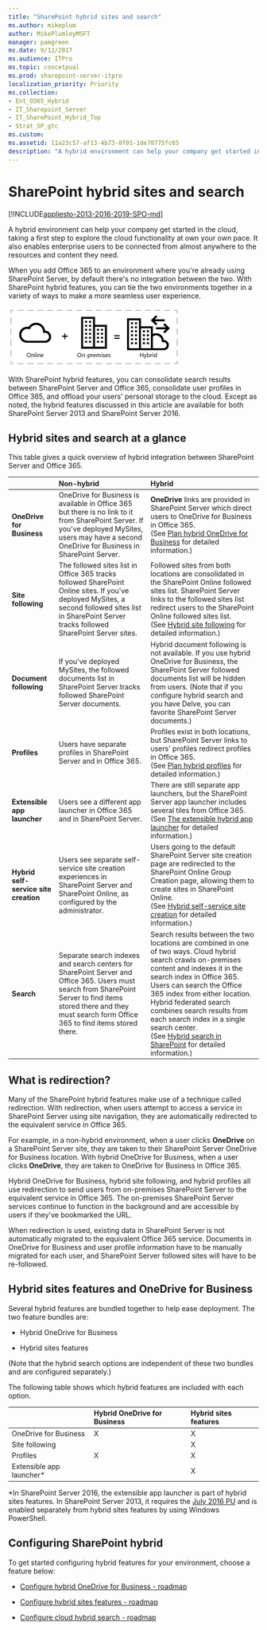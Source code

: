 ```yaml
---
title: "SharePoint hybrid sites and search"
ms.author: mikeplum
author: MikePlumleyMSFT
manager: pamgreen
ms.date: 9/12/2017
ms.audience: ITPro
ms.topic: concetpual
ms.prod: sharepoint-server-itpro
localization_priority: Priority
ms.collection:
- Ent_O365_Hybrid
- IT_Sharepoint_Server
- IT_SharePoint_Hybrid_Top
- Strat_SP_gtc
ms.custom: 
ms.assetid: 11a23c57-af13-4b73-8f01-1de70775fc65
description: "A hybrid environment can help your company get started in the cloud, taking a first step to explore the cloud functionality at own your own pace. It also enables enterprise users to be connected from almost anywhere to the resources and content they need."
---
```


# SharePoint hybrid sites and search

[!INCLUDE[appliesto-2013-2016-2019-SPO-md](../includes/appliesto-2013-2016-2019-SPO-md.md)]

A hybrid environment can help your company get started in the cloud, taking a first step to explore the cloud functionality at own your own pace. It also enables enterprise users to be connected from almost anywhere to the resources and content they need.
  
When you add Office 365 to an environment where you're already using SharePoint Server, by default there's no integration between the two. With SharePoint hybrid features, you can tie the two environments together in a variety of ways to make a more seamless user experience.
  
![Hybrid Definition](../media/a65a38ed-d9c6-43a2-99a9-659fb7a9ab14.png)
  
With SharePoint hybrid features, you can consolidate search results between SharePoint Server and Office 365, consolidate user profiles in Office 365, and offload your users' personal storage to the cloud. Except as noted, the hybrid features discussed in this article are available for both SharePoint Server 2013 and SharePoint Server 2016.
  
## Hybrid sites and search at a glance

This table gives a quick overview of hybrid integration between SharePoint Server and Office 365.
  
||**Non-hybrid**|**Hybrid**|
|:-----|:-----|:-----|
|**OneDrive for Business** <br/> |OneDrive for Business is available in Office 365 but there is no link to it from SharePoint Server. If you've deployed MySites, users may have a second OneDrive for Business in SharePoint Server.  <br/> |**OneDrive** links are provided in SharePoint Server which direct users to OneDrive for Business in Office 365.  <br/> (See [Plan hybrid OneDrive for Business](plan-hybrid-onedrive-for-business.md) for detailed information.)  <br/> |
|**Site following** <br/> |The followed sites list in Office 365 tracks followed SharePoint Online sites. If you've deployed MySites, a second followed sites list in SharePoint Server tracks followed SharePoint Server sites.  <br/> |Followed sites from both locations are consolidated in the SharePoint Online followed sites list. SharePoint Server links to the followed sites list redirect users to the SharePoint Online followed sites list.  <br/> (See [Hybrid site following](hybrid-site-following.md) for detailed information.)  <br/> |
|**Document following** <br/> |If you've deployed MySites, the followed documents list in SharePoint Server tracks followed SharePoint Server documents.  <br/> |Hybrid document following is not available. If you use hybrid OneDrive for Business, the SharePoint Server followed documents list will be hidden from users. (Note that if you configure hybrid search and you have Delve, you can favorite SharePoint Server documents.)  <br/> |
|**Profiles** <br/> |Users have separate profiles in SharePoint Server and in Office 365.  <br/> |Profiles exist in both locations, but SharePoint Server links to users' profiles redirect profiles in Office 365.  <br/> (See [Plan hybrid profiles](plan-hybrid-profiles.md) for detailed information.)  <br/> |
|**Extensible app launcher** <br/> |Users see a different app launcher in Office 365 and in SharePoint Server.  <br/> |There are still separate app launchers, but the SharePoint Server app launcher includes several tiles from Office 365.  <br/> (See [The extensible hybrid app launcher](the-extensible-hybrid-app-launcher.md) for detailed information.)  <br/> |
|**Hybrid self-service site creation** <br/> |Users see separate self-service site creation experiences in SharePoint Server and SharePoint Online, as configured by the administrator.  <br/> |Users going to the default SharePoint Server site creation page are redirected to the SharePoint Online Group Creation page, allowing them to create sites in SharePoint Online.  <br/> (See [Hybrid self-service site creation](hybrid-self-service-site-creation.md) for detailed information.)  <br/> |
|**Search** <br/> |Separate search indexes and search centers for SharePoint Server and Office 365. Users must search from SharePoint Server to find items stored there and they must search form Office 365 to find items stored there.  <br/> |Search results between the two locations are combined in one of two ways. Cloud hybrid search crawls on-premises content and indexes it in the search index in Office 365. Users can search the Office 365 index from either location. Hybrid federated search combines search results from each search index in a single search center.  <br/> (See [Hybrid search in SharePoint](/SharePoint/hybrid/hybrid-search-in-sharepoint) for detailed information.)  <br/> |
   
## What is redirection?

Many of the SharePoint hybrid features make use of a technique called redirection. With redirection, when users attempt to access a service in SharePoint Server using site navigation, they are automatically redirected to the equivalent service in Office 365.
  
For example, in a non-hybrid environment, when a user clicks **OneDrive** on a SharePoint Server site, they are taken to their SharePoint Server OneDrive for Business location. With hybrid OneDrive for Business, when a user clicks **OneDrive**, they are taken to OneDrive for Business in Office 365.
  
Hybrid OneDrive for Business, hybrid site following, and hybrid profiles all use redirection to send users from on-premises SharePoint Server to the equivalent service in Office 365. The on-premises SharePoint Server services continue to function in the background and are accessible by users if they've bookmarked the URL.
  
When redirection is used, existing data in SharePoint Server is not automatically migrated to the equivalent Office 365 service. Documents in OneDrive for Business and user profile information have to be manually migrated for each user, and SharePoint Server followed sites will have to be re-followed.
  
## Hybrid sites features and OneDrive for Business
<a name="SitesFeatures"> </a>

Several hybrid features are bundled together to help ease deployment. The two feature bundles are:
  
- Hybrid OneDrive for Business
    
- Hybrid sites features
    
(Note that the hybrid search options are independent of these two bundles and are configured separately.)
  
The following table shows which hybrid features are included with each option.
  
||**Hybrid OneDrive for Business**|**Hybrid sites features**|
|:-----|:-----|:-----|
|OneDrive for Business  <br/> |X  <br/> |X  <br/> |
|Site following  <br/> ||X  <br/> |
|Profiles  <br/> |X  <br/> |X  <br/> |
|Extensible app launcher\*  <br/> ||X  <br/> |
   
*In SharePoint Server 2016, the extensible app launcher is part of hybrid sites features. In SharePoint Server 2013, it requires the [July 2016 PU](https://support.microsoft.com/kb/3115286) and is enabled separately from hybrid sites features by using Windows PowerShell. 
  
## Configuring SharePoint hybrid
<a name="SitesFeatures"> </a>

To get started configuring hybrid features for your environment, choose a feature below:
  
- [Configure hybrid OneDrive for Business - roadmap](configure-hybrid-onedrive-for-businessroadmap.md)
    
- [Configure hybrid sites features - roadmap](configure-hybrid-sites-featuresroadmap.md)
    
- [Configure cloud hybrid search - roadmap](configure-cloud-hybrid-searchroadmap.md)
    

